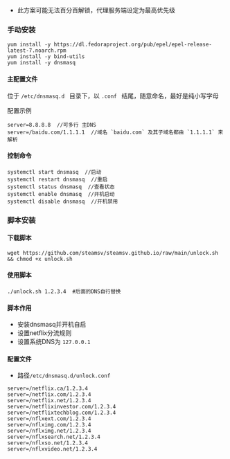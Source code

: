 - 此方案可能无法百分百解锁，代理服务端设定为最高优先级

### 手动安装



```
yum install -y https://dl.fedoraproject.org/pub/epel/epel-release-latest-7.noarch.rpm
yum install -y bind-utils
yum install -y dnsmasq
```

#### 主配置文件

位于 `/etc/dnsmasq.d ` 目录下，以 `.conf ` 结尾，随意命名，最好是纯小写字母

配置示例

```
server=8.8.8.8  //可多行 主DNS
server=/baidu.com/1.1.1.1  //域名 `baidu.com` 及其子域名都由 `1.1.1.1` 来解析
```

#### 控制命令

```
systemctl start dnsmasq  //启动
systemctl restart dnsmasq  //重启
systemctl status dnsmasq  //查看状态
systemctl enable dnsmasq  //开机启动
systemctl disable dnsmasq  //开机禁用
```

### 脚本安装

#### 下载脚本

```
wget https://github.com/steamsv/steamsv.github.io/raw/main/unlock.sh && chmod +x unlock.sh
```

#### 使用脚本

```
./unlock.sh 1.2.3.4  #后面的DNS自行替换
```

#### 脚本作用

- 安装dnsmasq并开机自启
- 设置netflix分流规则
- 设置系统DNS为 `127.0.0.1`

#### 配置文件

- 路径`/etc/dnsmasq.d/unlock.conf`

```
server=/netflix.ca/1.2.3.4
server=/netflix.com/1.2.3.4
server=/netflix.net/1.2.3.4
server=/netflixinvestor.com/1.2.3.4
server=/netflixtechblog.com/1.2.3.4
server=/nflxext.com/1.2.3.4
server=/nflximg.com/1.2.3.4
server=/nflximg.net/1.2.3.4
server=/nflxsearch.net/1.2.3.4
server=/nflxso.net/1.2.3.4
server=/nflxvideo.net/1.2.3.4
```
